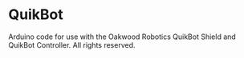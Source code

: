 # QuikBot
Arduino code for use with the Oakwood Robotics QuikBot Shield and QuikBot Controller. All rights reserved.
